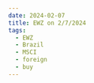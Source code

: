 ```yaml
---
date: 2024-02-07
title: EWZ on 2/7/2024
tags: 
  - EWZ
  - Brazil
  - MSCI
  - foreign
  - buy
---
```

<div class="post">
<snapshot-grid 
    :reports="['2024/02/06/CTA/EWZ', '2024/02/07/CTA/EWZ', '2024/02/07/MTP/EWZ']"
    chart="2024/02/07/Chart/EWZ"
/>
<p>

</p>
<p>

</p>
</div>